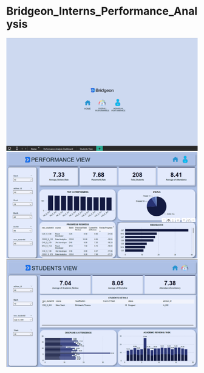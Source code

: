 ﻿# Bridgeon_Interns_Performance_Analysis
<!DOCTYPE html>
<html lang="en">
<head>
    <meta charset="UTF-8">
    <meta name="viewport" content="width=device-width, initial-scale=1.0">
    <title>Views</title>
</head>
<body>
    <img src="home.png" alt="Home Page">
    <img src="PerformanceView.png" alt="Overall Performance View">
    <img src="StudentsView.png" alt="Students View">

</body>
</html>
